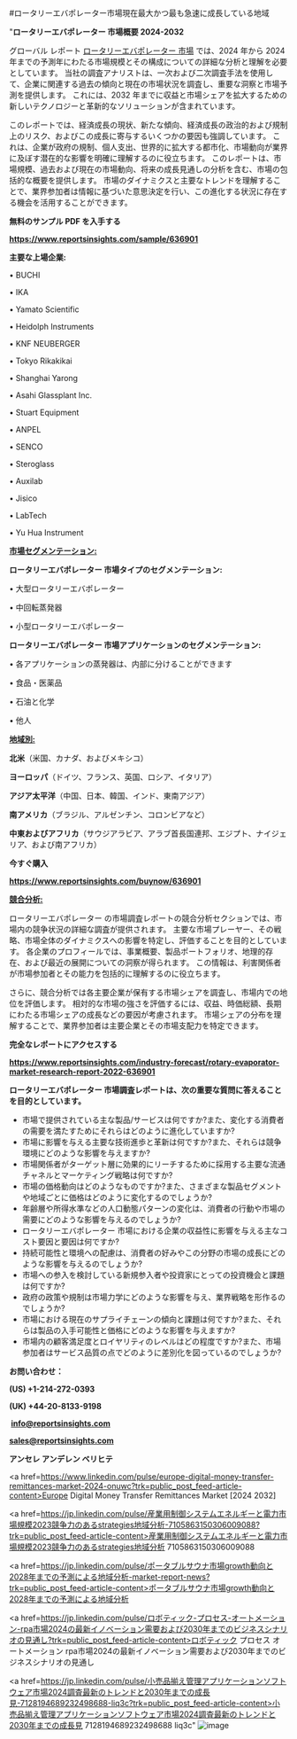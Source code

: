 #ロータリーエバポレーター市場現在最大かつ最も急速に成長している地域

"<strong>ロータリーエバポレーター 市場概要 2024-2032</strong>

グローバル レポート <a href=https://www.reportsinsights.com/sample/636901>ロータリーエバポレーター 市場</a> では、2024 年から 2024 年までの予測年にわたる市場規模とその構成についての詳細な分析と理解を必要としています。 当社の調査アナリストは、一次および二次調査手法を使用して、企業に関連する過去の傾向と現在の市場状況を調査し、重要な洞察と市場予測を提供します。 これには、2032 年までに収益と市場シェアを拡大​​するための新しいテクノロジーと革新的なソリューションが含まれています。

このレポートでは、経済成長の現状、新たな傾向、経済成長の政治的および規制上のリスク、およびこの成長に寄与するいくつかの要因も強調しています。 これは、企業が政府の規制、個人支出、世界的に拡大する都市化、市場動向が業界に及ぼす潜在的な影響を明確に理解するのに役立ちます。 このレポートは、市場規模、過去および現在の市場動向、将来の成長見通しの分析を含む、市場の包括的な概要を提供します。 市場のダイナミクスと主要なトレンドを理解することで、業界参加者は情報に基づいた意思決定を行い、この進化する状況に存在する機会を活用することができます。

<strong><b>無料のサンプル PDF を入手する</b></strong>

<a href=https://www.reportsinsights.com/sample/636901><strong><u>https://www.reportsinsights.com/sample/636901</u></strong></a>

<strong>主要な上場企業:</strong>

• BUCHI

• IKA

• Yamato Scientific

• Heidolph Instruments

• KNF NEUBERGER

• Tokyo Rikakikai

• Shanghai Yarong

• Asahi Glassplant Inc.

• Stuart Equipment

• ANPEL

• SENCO

• Steroglass

• Auxilab

• Jisico

• LabTech

• Yu Hua Instrument

<strong><u>市場セグメンテーション</u></strong><strong><u>:</u></strong>

<strong>ロータリーエバポレーター 市場タイプのセグメンテーション:</strong>

• 大型ロータリーエバポレーター

• 中回転蒸発器

• 小型ロータリーエバポレーター

<strong>ロータリーエバポレーター 市場アプリケーションのセグメンテーション:</strong>

• 各アプリケーションの蒸発器は、内部に分けることができます

• 食品・医薬品

• 石油と化学

• 他人

<strong><u>地域別</u></strong><strong><u>:</u></strong>

<strong>北米</strong>（米国、カナダ、およびメキシコ）

<strong>ヨーロッパ</strong>（ドイツ、フランス、英国、ロシア、イタリア）

<strong>アジア太平洋</strong>（中国、日本、韓国、インド、東南アジア）

<strong>南アメリカ</strong>（ブラジル、アルゼンチン、コロンビアなど）

<strong>中東およびアフリカ</strong>（サウジアラビア、アラブ首長国連邦、エジプト、ナイジェリア、および南アフリカ）

<strong>今すぐ購入</strong>

<a href=https://www.reportsinsights.com/buynow/636901><strong><u>https://www.reportsinsights.com/buynow/636901</u></strong></a>

<strong><u>競合分析:</u></strong>

ロータリーエバポレーター の市場調査レポートの競合分析セクションでは、市場内の競争状況の詳細な調査が提供されます。 主要な市場プレーヤー、その戦略、市場全体のダイナミクスへの影響を特定し、評価することを目的としています。 各企業のプロフィールでは、事業概要、製品ポートフォリオ、地理的存在、および最近の展開についての洞察が得られます。 この情報は、利害関係者が市場参加者とその能力を包括的に理解するのに役立ちます。

さらに、競合分析では各主要企業が保有する市場シェアを調査し、市場内での地位を評価します。 相対的な市場の強さを評価するには、収益、時価総額、長期にわたる市場シェアの成長などの要因が考慮されます。 市場シェアの分布を理解することで、業界参加者は主要企業とその市場支配力を特定できます。

<strong>完全なレポートにアクセスする</strong>

<a href=https://www.reportsinsights.com/industry-forecast/rotary-evaporator-market-research-report-2022-636901><strong><u><b>https://www.reportsinsights.com/industry-forecast/rotary-evaporator-market-research-report-2022-636901</b></u></strong></a>

<strong><b>ロータリーエバポレーター 市場調査レポートは、次の重要な質問に答えることを目的としています。</b></strong>
<ul>
  <li>市場で提供されている主な製品/サービスは何ですか?また、変化する消費者の需要を満たすためにそれらはどのように進化していますか?</li>
  <li>市場に影響を与える主要な技術進歩と革新は何ですか?また、それらは競争環境にどのような影響を与えますか?</li>
  <li>市場関係者がターゲット層に効果的にリーチするために採用する主要な流通チャネルとマーケティング戦略は何ですか?</li>
  <li>市場の価格動向はどのようなものですか?また、さまざまな製品セグメントや地域ごとに価格はどのように変化するのでしょうか?</li>
  <li>年齢層や所得水準などの人口動態パターンの変化は、消費者の行動や市場の需要にどのような影響を与えるのでしょうか?</li>
  <li>ロータリーエバポレーター 市場における企業の収益性に影響を与える主なコスト要因と要因は何ですか?</li>
  <li>持続可能性と環境への配慮は、消費者の好みやこの分野の市場の成長にどのような影響を与えるのでしょうか?</li>
  <li>市場への参入を検討している新規参入者や投資家にとっての投資機会と課題は何ですか?</li>
  <li>政府の政策や規制は市場力学にどのような影響を与え、業界戦略を形作るのでしょうか?</li>
  <li>市場における現在のサプライチェーンの傾向と課題は何ですか?また、それらは製品の入手可能性と価格にどのような影響を与えますか?</li>
  <li>市場内の顧客満足度とロイヤリティのレベルはどの程度ですか?また、市場参加者はサービス品質の点でどのように差別化を図っているのでしょうか?</li>
</ul>
<strong>お問い合わせ：</strong>

<strong>(US) +1-214-272-0393</strong>

<strong>(UK) +44-20-8133-9198</strong>

<strong> </strong><a href=info@reportsinsights.com><strong><u>info@reportsinsights.com</u></strong></a>

<a href=sales@reportsinsights.com><strong><u>sales@reportsinsights.com</u></strong></a>

<strong>アンセレ アンデレン ベリヒテ</strong>

<a href=https://www.linkedin.com/pulse/europe-digital-money-transfer-remittances-market-2024-onuwc?trk=public_post_feed-article-content>Europe Digital Money Transfer Remittances Market [2024 2032]</a>

<a href=https://jp.linkedin.com/pulse/産業用制御システムエネルギーと電力市場規模2023競争力のあるstrategies地域分析-7105863150306009088?trk=public_post_feed-article-content>産業用制御システムエネルギーと電力市場規模2023競争力のあるstrategies地域分析 7105863150306009088</a>

<a href=https://jp.linkedin.com/pulse/ポータブルサウナ市場growth動向と2028年までの予測による地域分析-market-report-news?trk=public_post_feed-article-content>ポータブルサウナ市場growth動向と2028年までの予測による地域分析</a>

<a href=https://jp.linkedin.com/pulse/ロボティック-プロセス-オートメーション-rpa市場2024の最新イノベーション需要および2030年までのビジネスシナリオの見通し?trk=public_post_feed-article-content>ロボティック プロセス オートメーション rpa市場2024の最新イノベーション需要および2030年までのビジネスシナリオの見通し</a>

<a href=https://jp.linkedin.com/pulse/小売品揃え管理アプリケーションソフトウェア市場2024調査最新のトレンドと2030年までの成長見-7128194689232498688-liq3c?trk=public_post_feed-article-content>小売品揃え管理アプリケーションソフトウェア市場2024調査最新のトレンドと2030年までの成長見 7128194689232498688 liq3c</a>"
![image](https://github.com/aanak123/RIMarketer1/assets/158471119/cdd24cb1-e93e-4793-b8c9-7e77c315e867)

